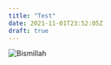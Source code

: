 ```yaml
---
title: "Test"
date: 2021-11-01T23:52:05Z
draft: true
---
```


![Bismillah](https://drive.google.com/uc?id=17WTklzV4j4O0PMOeHtAqjXjXd9hrtfbT#center)


